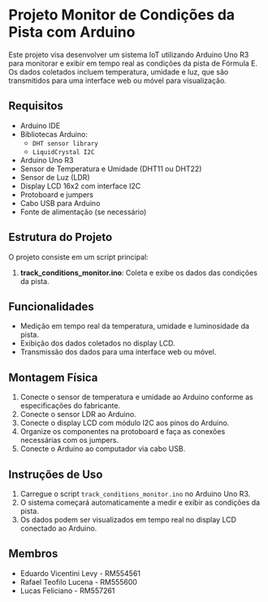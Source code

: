 # Projeto Monitor de Condições da Pista com Arduino

Este projeto visa desenvolver um sistema IoT utilizando Arduino Uno R3 para monitorar e exibir em tempo real as condições da pista de Fórmula E. Os dados coletados incluem temperatura, umidade e luz, que são transmitidos para uma interface web ou móvel para visualização.

## Requisitos

- Arduino IDE
- Bibliotecas Arduino:
  - `DHT sensor library`
  - `LiquidCrystal I2C`
- Arduino Uno R3
- Sensor de Temperatura e Umidade (DHT11 ou DHT22)
- Sensor de Luz (LDR)
- Display LCD 16x2 com interface I2C
- Protoboard e jumpers
- Cabo USB para Arduino
- Fonte de alimentação (se necessário)

## Estrutura do Projeto

O projeto consiste em um script principal:

1. **track_conditions_monitor.ino**: Coleta e exibe os dados das condições da pista.

## Funcionalidades

- Medição em tempo real da temperatura, umidade e luminosidade da pista.
- Exibição dos dados coletados no display LCD.
- Transmissão dos dados para uma interface web ou móvel.

## Montagem Física

1. Conecte o sensor de temperatura e umidade ao Arduino conforme as especificações do fabricante.
2. Conecte o sensor LDR ao Arduino.
3. Conecte o display LCD com módulo I2C aos pinos do Arduino.
4. Organize os componentes na protoboard e faça as conexões necessárias com os jumpers.
5. Conecte o Arduino ao computador via cabo USB.

## Instruções de Uso

1. Carregue o script `track_conditions_monitor.ino` no Arduino Uno R3.
2. O sistema começará automaticamente a medir e exibir as condições da pista.
3. Os dados podem ser visualizados em tempo real no display LCD conectado ao Arduino.

## Membros

- Eduardo Vicentini Levy - RM554561
- Rafael Teofilo Lucena - RM555600
- Lucas Feliciano - RM557261
